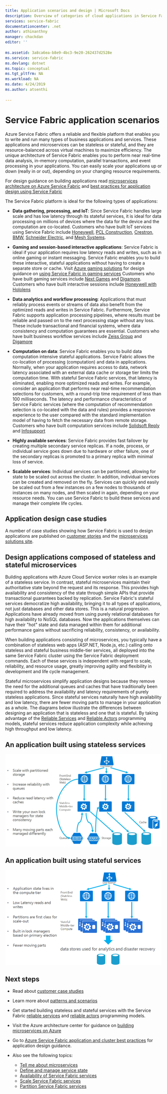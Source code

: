 ```yaml
---
title: Application scenarios and design | Microsoft Docs
description: Overview of categories of cloud applications in Service Fabric. Discusses application design that uses stateful and stateless services.
services: service-fabric
documentationcenter: .net
author: athinanthny
manager: chackdan
editor: ''

ms.assetid: 3a8ca6ea-b8e9-4bc3-9e20-262437d2528e
ms.service: service-fabric
ms.devlang: dotnet
ms.topic: conceptual
ms.tgt_pltfrm: NA
ms.workload: NA
ms.date: 4/24/2019
ms.author: atsenthi

---
```

# Service Fabric application scenarios
Azure Service Fabric offers a reliable and flexible platform that enables you to write and run many types of business applications and services. These applications and microservices can be stateless or stateful, and they are resource-balanced across virtual machines to maximize efficiency. The unique architecture of Service Fabric enables you to perform near real-time data analysis, in-memory computation, parallel transactions, and event processing in your applications. You can easily scale your applications up or down (really in or out), depending on your changing resource requirements.

For design guidance on building applications read [microservices architecture on Azure Service Fabric](https://docs.microsoft.com/azure/architecture/reference-architectures/microservices/service-fabric) and [best practices for application design using Service Fabric](service-fabric-best-practices-applications.md)

The Service Fabric platform is ideal for the following types of applications:

* **Data gathering, processing, and IoT**: Since Service Fabric handles large scale and has low latency through its stateful services, it is ideal for data processing on millions of devices where the data for the device and the computation are co-located.
Customers who have built IoT services using Service Fabric include [Honeywell](https://customers.microsoft.com/story/honeywell-builds-microservices-based-thermostats-on-azure), [PCL Construction](https://customers.microsoft.com/story/pcl-construction-professional-services-azure), [Crestron](https://customers.microsoft.com/story/crestron-partner-professional-services-azure),  [BMW](https://customers.microsoft.com/story/bmw-enables-driver-mobility-via-azure-service-fabric/),
[Schneider Electric](https://customers.microsoft.com/story/schneider-electric-powers-engergy-solutions-on-azure-service-fabric), and
[Mesh Systems](https://customers.microsoft.com/story/mesh-systems-lights-up-the-market-with-iot-based-azure-solutions).

* **Gaming and session-based interactive applications**: Service Fabric is ideal if your application requires low latency reads and writes, such as in online gaming or instant messaging. Service Fabric enables you to build these interactive, stateful applications without having to create a separate store or cache. Visit [Azure gaming solutions](https://azure.microsoft.com/solutions/gaming/) for design guidance on [using Service Fabric in gaming services](https://docs.microsoft.com/gaming/azure/reference-architectures/multiplayer-synchronous-sf)
Customers who have built gaming services include [Next Games](https://customers.microsoft.com/story/next-games-media-telecommunications-azure) and [Digamore](https://customers.microsoft.com/story/digamore-entertainment-scores-with-a-new-gaming-platform-based-on-azure-service-fabric/). Customers who have built interactive sessions include [Honeywell with Hololens](https://customers.microsoft.com/story/honeywell-manufacturing-hololens)

* **Data analytics and workflow processing**: Applications that must reliably process events or streams of data also benefit from the optimized reads and writes in Service Fabric. Furthermore, Service Fabric supports application processing pipelines, where results must be reliable and passed on to the next processing stage without any loss. These include transactional and financial systems, where data consistency and computation guarantees are essential.
Customers who have built business workflow services include [Zeiss Group](https://customers.microsoft.com/story/zeiss-group-focuses-on-azure-service-fabric-for-key-integration-platform) and [Digamore](https://customers.microsoft.com/story/digamore-entertainment-scores-with-a-new-gaming-platform-based-on-azure-service-fabric/)

* **Computation on data**: Service Fabric enables you to build data computation intensive stateful applications. Service Fabric allows the co-location of processing (computation) and data in applications. Normally, when your application requires access to data, network latency associated with an external data cache or storage tier limits the computation time. With stateful Service Fabric services, that latency is eliminated, enabling more optimized reads and writes. For example, consider an application that performs near real-time recommendation selections for customers, with a round-trip time requirement of less than 100 milliseconds. The latency and performance characteristics of Service Fabric services (where the computation of recommendation selection is co-located with the data and rules) provides a responsive experience to the user compared with the standard implementation model of having to fetch the necessary data from remote storage.
Customers who have built computation services include [Solidsoft Reply](https://customers.microsoft.com/story/solidsoft-reply-platform-powers-e-verification-of-pharmaceuticals) and [Infosupport](https://customers.microsoft.com/story/service-fabric-customer-profile-info-support-and-fudura)

* **Highly available services**: Service Fabric provides fast failover by creating multiple secondary service replicas. If a node, process, or individual service goes down due to hardware or other failure, one of the secondary replicas is promoted to a primary replica with minimal loss of service.

* **Scalable services**: Individual services can be partitioned, allowing for state to be scaled out across the cluster. In addition, individual services can be created and removed on the fly. Services can quickly and easily be scaled out from a few instances on a few nodes to thousands of instances on many nodes, and then scaled in again, depending on your resource needs. You can use Service Fabric to build these services and manage their complete life cycles.

## Application design case studies
A number of case studies showing how Service Fabric is used to design applications are published on [customer stories](https://customers.microsoft.com/search?sq=%22Azure%20Service%20Fabric%22&ff=&p=0&so=story_publish_date%20desc/) and the [microservices solutions site](https://azure.microsoft.com/solutions/microservice-applications/).

## Design applications composed of stateless and stateful microservices
Building applications with Azure Cloud Service worker roles is an example of a stateless service. In contrast, stateful microservices maintain their authoritative state beyond the request and its response. This provides high availability and consistency of the state through simple APIs that provide transactional guarantees backed by replication. Service Fabric's stateful services democratize high availability, bringing it to all types of applications, not just databases and other data stores. This is a natural progression. Applications have already moved from using purely relational databases for high availability to NoSQL databases. Now the applications themselves can have their "hot" state and data managed within them for additional performance gains without sacrificing reliability, consistency, or availability.

When building applications consisting of microservices, you typically have a combination of stateless web apps (ASP.NET, Node.js, etc.) calling onto stateless and stateful business middle-tier services, all deployed into the same Service Fabric cluster using the Service Fabric deployment commands. Each of these services is independent with regard to scale, reliability, and resource usage, greatly improving agility and flexibility in development and life cycle management.

Stateful microservices simplify application designs because they remove the need for the additional queues and caches that have traditionally been required to address the availability and latency requirements of purely stateless applications. Since stateful services naturally have high availability and low latency, there are fewer moving parts to manage in your application as a whole. The diagrams below illustrate the differences between designing an application that is stateless and one that is stateful. By taking advantage of the [Reliable Services](service-fabric-reliable-services-introduction.md) and [Reliable Actors](service-fabric-reliable-actors-introduction.md) programming models, stateful services reduce application complexity while achieving high throughput and low latency.

## An application built using stateless services
![Application using stateless service][Image1]

## An application built using stateful services
![Application using stateless service][Image2]

<!--Every topic should have next steps and links to the next logical set of content to keep the customer engaged-->
## Next steps

* Read about [customer case studies](https://customers.microsoft.com/search?sq=%22Azure%20Service%20Fabric%22&ff=&p=0&so=story_publish_date%20desc)
* Learn more about [patterns and scenarios](service-fabric-patterns-and-scenarios.md)

* Get started building stateless and stateful services with the Service Fabric
  [reliable services](service-fabric-reliable-services-quick-start.md) and [reliable actors](service-fabric-reliable-actors-get-started.md) programming models.
* Visit the Azure architecture center for guidance on [building microservices on Azure](https://docs.microsoft.com/azure/architecture/microservices/)
* Go to [Azure Service Fabric application and cluster best practices](service-fabric-best-practices-overview.md) for application design guidance.

* Also see the following topics:
  * [Tell me about microservices](service-fabric-overview-microservices.md)
  * [Define and manage service state](service-fabric-concepts-state.md)
  * [Availability of Service Fabric services](service-fabric-availability-services.md)
  * [Scale Service Fabric services](service-fabric-concepts-scalability.md)
  * [Partition Service Fabric services](service-fabric-concepts-partitioning.md)

[Image1]: media/service-fabric-application-scenarios/AppwithStatelessServices.jpg
[Image2]: media/service-fabric-application-scenarios/AppwithStatefulServices.jpg
